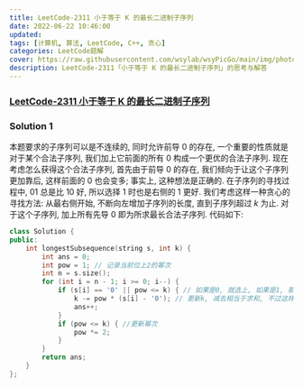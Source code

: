 ```yaml
---
title: LeetCode-2311 小于等于 K 的最长二进制子序列 
date: 2022-06-22 10:46:00
updated:
tags: [计算机, 算法, LeetCode, C++, 贪心]
categories: LeetCode题解
cover: https://raw.githubusercontent.com/wsylab/wsyPicGo/main/img/photo-1504718534688-33202e2a194d
description: LeetCode-2311「小于等于 K 的最长二进制子序列」的思考与解答
---
```

### [LeetCode-2311 小于等于 K 的最长二进制子序列](https://leetcode.cn/problems/longest-binary-subsequence-less-than-or-equal-to-k/)

### Solution 1
本题要求的子序列可以是不连续的, 同时允许前导 $0$ 的存在, 一个重要的性质就是对于某个合法子序列, 我们加上它前面的所有 $0$ 构成一个更优的合法子序列. 现在考虑怎么获得这个合法子序列, 首先由于前导 $0$ 的存在, 我们倾向于让这个子序列更加靠后, 这样前面的 $0$ 也会变多; 事实上, 这种想法是正确的.
在子序列的寻找过程中, $01$ 总是比 $10$ 好, 所以选择 $1$ 时也是右侧的 $1$ 更好. 我们考虑这样一种贪心的寻找方法: 从最右侧开始, 不断向左增加子序列的长度, 直到子序列超过 $k$ 为止. 对于这个子序列, 加上所有先导 $0$ 即为所求最长合法子序列.
代码如下:
```C++
class Solution {
public:
    int longestSubsequence(string s, int k) {
        int ans = 0;
        int pow = 1; // 记录当前位上2的幂次
        int n = s.size();
        for (int i = n - 1; i >= 0; i--) { 
            if (s[i] == '0' || pow <= k) { // 如果是0, 就选上, 如果是1, 那么不超过当前k也选上
                k -= pow * (s[i] - '0'); // 更新k, 减去相当于求和, 不过这样能够避免long long问题, 在0过多时计算pow会出错
                ans++;
            }
            if (pow <= k) { //更新幂次
                pow *= 2;
            }
        }
        return ans;
    }
};
```